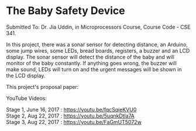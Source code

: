 # The Baby Safety Device
 
 Submitted To: Dr. Jia Uddin, in Microprocessors Course, Course Code - CSE 341.
 
In this project, there was a sonar sensor for detecting distance, an Arduino, some jump wires, some LEDs, bread boards, registers, a buzzer and an LCD display. The sonar sensor will detect the distance of the baby and will monitor of the baby constantly. If anything goes wrong, the buzzer will make sound, LEDs will turn on and the urgent messages will be shown in the LCD display.
 
This project's proposal paper: 

YouTube Videos: 

Stage 1, June 16, 2017 :  https://youtu.be/fqcSqieKVU0  
Stage 2, Aug 22, 2017  :  https://youtu.be/5uqnkDtla7A  
Stage 3, Aug 22, 2017  :  https://youtu.be/FaGmUT5072w  

